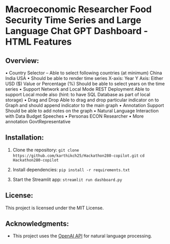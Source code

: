 # Macroeconomic Researcher Food Security Time Series and Large Language Chat GPT Dashboard - HTML Features

## Overview:

• Country Selector – Able to select following countries (at minimum)
    China
    India
    USA
• Should be able to render time series
    X-axis: Year
    Y Axis: Either USD ($) Value or Percentage (%)
    Should be able to select years on the time series
• Support Network and Local Mode
    REST Deployment
    Able to support Local mode also (hint: to have SQL Database as part of local storage)
• Drag and Drop
    Able to drag and drop particular indicator on to Graph and should append indicator to the main graph
• Annotation Support
    Should be able to add notes on the graph
• Natural Language Interaction with Data
    Budget Speeches
• Personas
    ECON Researcher
• More annotation
    GovtRepresentative


## Installation:
1. Clone the repository:
```git clone https://github.com/karthikch25/Hackathon280-copilot.git```
```cd Hackathon280-copilot```

2. Install dependencies:
```pip install -r requirements.txt```

3. Start the Streamlit app:
```streamlit run dashboard.py```

## License:
This project is licensed under the MIT License.

## Acknowledgments:
- This project uses the [OpenAI API](https://openai.com) for natural language processing.

